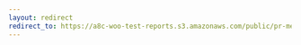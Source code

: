 ```yaml
---
layout: redirect
redirect_to: https://a8c-woo-test-reports.s3.amazonaws.com/public/pr-merge/42967/api/index.html
---
```

